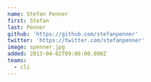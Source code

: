 ```yaml
---
name: Stefan Penner
first: Stefan
last: Penner
github: 'https://github.com/stefanpenner'
twitter: 'https://twitter.com/stefanpenner'
image: spenner.jpg
added: 2013-04-02T09:06:00.000Z
teams:
  - cli
---
```

